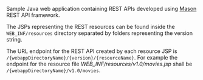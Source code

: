 Sample Java web application containing REST APIs developed using <a href="https://github.com/metamug/mason" target="_blank">Mason</a> REST API framework.

The JSPs representing the REST resources can be found inside the `WEB_INF/resources` directory separated by folders representing the version string. 

The URL endpoint for the REST API created by each resource JSP is `/{webappDirectoryName}/{version}/{resourceName}`. For example the endpoint for the resource file *WEB_INF/resources/v1.0/movies.jsp* shall be `/{webappDirectoryName}/v1.0/movies`.
